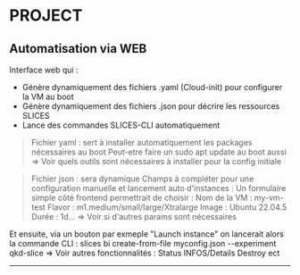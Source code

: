 # PROJECT
Automatisation via WEB
---
Interface web qui :
- Génère dynamiquement des fichiers .yaml (Cloud-init) pour configurer la VM au boot
- Génère dynamiquement des fichiers .json pour décrire les ressources SLICES
- Lance des commandes SLICES-CLI automatiquement

>Fichier yaml : sert à installer automatiquement les packages nécessaires au boot
Peut-etre faire un sudo apt update au boot aussi
=> Voir quels outils sont nécessaires à installer pour la config initiale

>Fichier json : sera dynamique
Champs à compléter pour une configuration manuelle et lancement auto
d'instances :
Un formulaire simple côté frontend permettrait de choisir :
Nom de la VM : my-vm-test
Flavor : m1.medium/small/large/Xtralarge
Image : Ubuntu 22.04.5
Durée : 1d...
=> Voir si d'autres params sont nécessaires

Et ensuite, via un bouton par exmeple "Launch instance" on lancerait alors la commande CLI :
slices bi create-from-file myconfig.json --experiment qkd-slice
=> Voir autres fonctionnalités : 
Status
INFOS/Details
Destroy
ect

---
